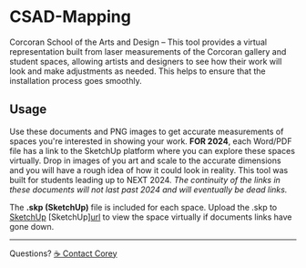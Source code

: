 # CSAD-Mapping
Corcoran School of the Arts and Design – This tool provides a virtual representation built from laser measurements of the Corcoran gallery and student spaces, allowing artists and designers to see how their work will look and make adjustments as needed. This helps to ensure that the installation process goes smoothly.

## Usage
Use these documents and PNG images to get accurate measurements of spaces you're interested in showing your work. **FOR 2024**, each Word/PDF file has a link to the SketchUp platform where you can explore these spaces virtually. Drop in images of you art and scale to the accurate dimensions and you will have a rough idea of how it could look in reality. This tool was built for students leading up to NEXT 2024. *The continuity of the links in these documents will not last past 2024 and will eventually be dead links.* 

The **.skp (SketchUp)** file is included for each space. Upload the .skp to [SketchUp](https://www.sketchup.com/ "SketchUp Link")
[SketchUp][url](https://www.sketchup.com/) to view the space virtually if documents links have gone down. 
- - - -
Questions? [☕️ Contact Corey](mailto:coreyhhowell@gmail.com)
